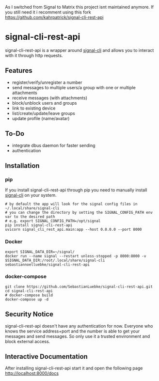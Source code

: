 As I switched from Signal to Matrix this project isnt maintained anymore. If you still need it i recomment using this fork https://github.com/kahrpatrick/signal-cli-rest-api




# signal-cli-rest-api
signal-cli-rest-api is a wrapper around [signal-cli](https://github.com/AsamK/signal-cli) and allows you to interact with it through http requests.

## Features
* register/verify/unregister a number
* send messages to multiple users/a group with one or multiple attachments
* receive messages (with attachments)
* block/unblock users and groups
* link to existing device
* list/create/update/leave groups
* update profile (name/avatar)

## To-Do
* integrate dbus daemon for faster sending
* authentication

## Installation

### pip

If you install signal-cli-rest-api through pip you need to manually install [signal-cli](https://github.com/AsamK/signal-cli) on your system.

```console
# by default the app will look for the signal config files in ~/.local/share/signal-cli
# you can change the directory by setting the SIGNAL_CONFIG_PATH env var to the desired path
# e.g. export SIGNAL_CONFIG_PATH=/opt/signal
pip install signal-cli-rest-api
uvicorn signal_cli_rest_api.main:app --host 0.0.0.0 --port 8000
```

### Docker

```console
export SIGNAL_DATA_DIR=~/signal/
docker run --name signal --restart unless-stopped -p 8000:8000 -v $SIGNAL_DATA_DIR:/root/.local/share/signal-cli sebastiannoelluebke/signal-cli-rest-api
```

### docker-compose
```console
git clone https://github.com/SebastianLuebke/signal-cli-rest-api.git
cd signal-cli-rest-api
# docker-compose build
docker-compose up -d
```

## Security Notice
signal-cli-rest-api doesn't have any authentication for now. Everyone who knows the service address+port and the number is able to get your messages and send messages. So only use it a trusted environment and block external access.

## Interactive Documentation

After installing signal-cli-rest-api start it and open the following page [http://localhost:8000/docs](http://localhost:8000/docs)

